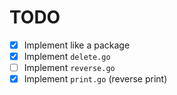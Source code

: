 # TODO

- [X] Implement like a package
- [X] Implement `delete.go`
- [ ] Implement `reverse.go`
- [X] Implement `print.go` (reverse print)